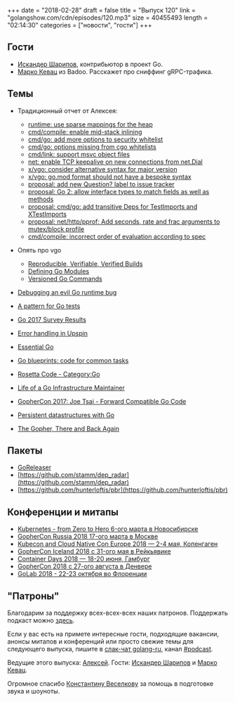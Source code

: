+++
date = "2018-02-28"
draft = false
title = "Выпуск 120"
link = "golangshow.com/cdn/episodes/120.mp3"
size = 40455493
length = "02:14:30"
categories = ["новости", "гости"]
+++

## Гости
* [Искандер Шарипов](https://github.com/Quasilyte), контрибьютор в проект Go.
* [Марко Кевац](https://twitter.com/mkevac) из Badoo. Расскажет про сниффинг gRPC-трафика.


## Темы

* Традиционный отчет от Алексея:
  * [runtime: use sparse mappings for the heap](https://github.com/golang/go/commit/2b415549b813ba36caafa34fc34d72e47ee8335c)
  * [cmd/compile: enable mid-stack inlining](https://github.com/golang/go/issues/19348)
  * [cmd/go: add more options to security whitelist](https://github.com/golang/go/issues/23937)
  * [cmd/go: options missing from cgo whitelists](https://github.com/golang/go/issues/23749)
  * [cmd/link: support msvc object files](https://github.com/golang/go/issues/20982)
  * [net: enable TCP keepalive on new connections from net.Dial](https://github.com/golang/go/issues/23459)
  * [x/vgo: consider alternative syntax for major version](https://github.com/golang/go/issues/24119)
  * [x/vgo: go.mod format should not have a bespoke syntax](https://github.com/golang/go/issues/23966)
  * [proposal: add new Question? label to issue tracker](https://github.com/golang/go/issues/23745)
  * [proposal: Go 2: allow interface types to match fields as well as methods](https://github.com/golang/go/issues/23796)
  * [proposal: cmd/go: add transitive Deps for TestImports and XTestImports](https://github.com/golang/go/issues/23806)
  * [proposal: net/http/pprof: Add seconds, rate and frac arguments to mutex/block profile](https://github.com/golang/go/issues/23401)
  * [cmd/compile: incorrect order of evaluation according to spec](https://github.com/golang/go/issues/23188)

* Опять про vgo
  * [Reproducible, Verifiable, Verified Builds](https://research.swtch.com/vgo-repro)
  * [Defining Go Modules](https://research.swtch.com/vgo-module)
  * [Versioned Go Commands](https://research.swtch.com/vgo-cmd)

* [Debugging an evil Go runtime bug](https://marcan.st/2017/12/debugging-an-evil-go-runtime-bug/)
* [A pattern for Go tests](https://medium.com/@pierreprinetti/a-pattern-for-go-tests-3468b51535)
* [Go 2017 Survey Results](https://blog.golang.org/survey2017-results)
* [Error handling in Upspin](https://commandcenter.blogspot.ru/2017/12/error-handling-in-upspin.html)
* [Essential Go](https://www.programming-books.io/essential/go/)
* [Go blueprints: code for common tasks](http://yourbasic.org/golang/blueprint/)
* [Rosetta Code - Category:Go](https://rosettacode.org/wiki/Category:Go)
* [Life of a Go Infrastructure Maintainer](https://medium.com/@zombiezen/life-of-a-go-infrastructure-maintainer-cb1419308eb5)
* [GopherCon 2017: Joe Tsai - Forward Compatible Go Code](https://www.youtube.com/watch?v=OuT8YYAOOVI)
* [Persistent datastructures with Go](https://blog.merovius.de/2018/02/25/persistent_datastructures_with_go.html)
* [The Gopher, There and Back Again](https://www.elliotdwright.com/2018/02/26/there-and-back-again/)

## Пакеты
* [GoReleaser](https://goreleaser.com/)
* [https://github.com/stamm/dep_radar](https://github.com/stamm/dep_radar)
* [https://github.com/hunterloftis/pbr](https://github.com/hunterloftis/pbr)

## Конференции и митапы
* [Kubernetes - from Zero to Hero 6-ого марта в Новосибирске](https://www.meetup.com/ru-RU/Kubernetes-Novosibirsk/events/248011940/)
* [GopherCon Russia 2018 17-ого марта в Москве](https://www.gophercon-russia.ru/)
* [Kubecon and Cloud Native Con Europe 2018 — 2-4 мая, Копенгаген](https://events.linuxfoundation.org/events/kubecon-cloudnativecon-europe-2018/)
* [GopherCon Iceland 2018 c 31-ого мая в Рейкьявике](https://gophercon.is/)
* [Container Days 2018 — 18-20 июня, Гамбург](https://containerdays.io/)
* [GopherCon 2018 с 27-ого августа в Денвере](https://www.gophercon.com/)
* [GoLab 2018 - 22-23 октября во Флоренции](https://www.golab.io/)

## "Патроны"

Благодарим за поддержку всех-всех-всех
наших патронов. Поддержать подкаст можно [здесь](https://www.patreon.com/golangshow).

Если у вас есть на примете интересные гости, подходящие вакансии, анонсы митапов и конференций
или просто свежие темы для следующего выпуска, пишите в [слак-чат golang-ru](http://slack.golang-ru.com), канал [#podcast](https://golang-ru.slack.com/messages/C065X9AMS).

Ведущие этого выпуска:
[Алексей](https://twitter.com/paaleksey).
Гости: [Искандер Шарипов](https://github.com/Quasilyte) и [Марко Кевац](https://twitter.com/mkevac).

Огромное спасибо [Константину Веселкову](https://github.com/KosToZyB) за помощь в подготовке звука и шоуноты.
